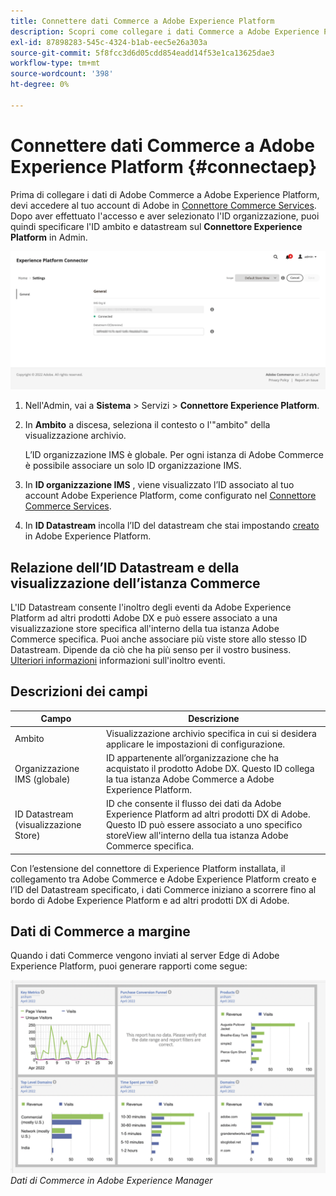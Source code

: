 ```yaml
---
title: Connettere dati Commerce a Adobe Experience Platform
description: Scopri come collegare i dati Commerce a Adobe Experience Platform.
exl-id: 87898283-545c-4324-b1ab-eec5e26a303a
source-git-commit: 5f8fcc3d6d05cdd854eadd14f53e1ca13625dae3
workflow-type: tm+mt
source-wordcount: '398'
ht-degree: 0%

---
```


# Connettere dati Commerce a Adobe Experience Platform {#connectaep}

Prima di collegare i dati di Adobe Commerce a Adobe Experience Platform, devi accedere al tuo account di Adobe in [Connettore Commerce Services](../landing/saas.md#organizationid). Dopo aver effettuato l&#39;accesso e aver selezionato l&#39;ID organizzazione, puoi quindi specificare l&#39;ID ambito e datastream sul **Connettore Experience Platform** in Admin.

![Configurazione del connettore di Experience Platform](assets/epc-config.png)

1. Nell&#39;Admin, vai a **Sistema** > Servizi > **Connettore Experience Platform**.

1. In **Ambito** a discesa, seleziona il contesto o l&#39;&quot;ambito&quot; della visualizzazione archivio.

   L’ID organizzazione IMS è globale. Per ogni istanza di Adobe Commerce è possibile associare un solo ID organizzazione IMS.

1. In **ID organizzazione IMS** , viene visualizzato l’ID associato al tuo account Adobe Experience Platform, come configurato nel [Connettore Commerce Services](../landing/saas.md#organizationid).

1. In **ID Datastream** incolla l’ID del datastream che stai impostando [creato](https://experienceleague.adobe.com/docs/experience-platform/edge/datastreams/overview.html) in Adobe Experience Platform.

## Relazione dell’ID Datastream e della visualizzazione dell’istanza Commerce

L&#39;ID Datastream consente l&#39;inoltro degli eventi da Adobe Experience Platform ad altri prodotti Adobe DX e può essere associato a una visualizzazione store specifica all&#39;interno della tua istanza Adobe Commerce specifica. Puoi anche associare più viste store allo stesso ID Datastream. Dipende da ciò che ha più senso per il vostro business. [Ulteriori informazioni](https://experienceleague.adobe.com/docs/experience-platform/edge/datastreams/overview.html?lang=en#event-forwarding-settings) informazioni sull&#39;inoltro eventi.

## Descrizioni dei campi

| Campo | Descrizione |
|--- |--- |
| Ambito | Visualizzazione archivio specifica in cui si desidera applicare le impostazioni di configurazione. |
| Organizzazione IMS (globale) | ID appartenente all’organizzazione che ha acquistato il prodotto Adobe DX. Questo ID collega la tua istanza Adobe Commerce a Adobe Experience Platform. |
| ID Datastream (visualizzazione Store) | ID che consente il flusso dei dati da Adobe Experience Platform ad altri prodotti DX di Adobe. Questo ID può essere associato a uno specifico storeView all&#39;interno della tua istanza Adobe Commerce specifica. |

Con l’estensione del connettore di Experience Platform installata, il collegamento tra Adobe Commerce e Adobe Experience Platform creato e l’ID del Datastream specificato, i dati Commerce iniziano a scorrere fino al bordo di Adobe Experience Platform e ad altri prodotti DX di Adobe.

## Dati di Commerce a margine

Quando i dati Commerce vengono inviati al server Edge di Adobe Experience Platform, puoi generare rapporti come segue:

![Dati di Commerce in Adobe Experience Manager](assets/aem-data-1.png)
_Dati di Commerce in Adobe Experience Manager_
